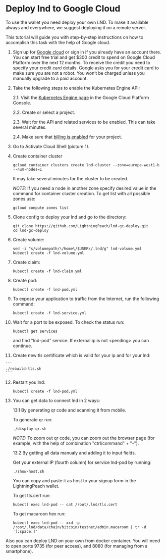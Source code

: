 # Deploy lnd to Google Cloud

To use the wallet you need deploy your own LND. 
To make it available always and everywhere, we suggest deploying it on a remote server. 

This tutorial will guide you with step-by-step instructions on how to accomplish 
this task with the help of Google cloud. 

1. Sign up for [Google cloud](https://cloud.google.com/) or sign in 
if you already have an account there. You can start free trial and 
get $300 credit to spend on Google Cloud Platform over the next 12 months. 
To receive the credit you need to specify your credit card details. 
Google asks you for your credit card to make sure you are not a robot. 
You won’t be charged unless you manually upgrade to a paid account.

2. Take the following steps to enable the Kubernetes Engine API:

   2.1. Visit the [Kubernetes Engine page](https://console.cloud.google.com/projectselector/kubernetes) 
   in the Google Cloud Platform Console.

   2.2. Create or select a project.

   2.3. Wait for the API and related services to be enabled. This can take several minutes.

   2.4. Make sure that [billing is enabled](https://cloud.google.com/billing/docs/how-to/modify-project) 
   for your project.

3. Go to Activate Cloud Shell (picture 1).

4. Create container cluster  
   
   ```
   gcloud container clusters create lnd-cluster --zone=europe-west1-b --num-nodes=1   
   ```
   
   It may take several minutes for the cluster to be created.

   *NOTE:* If you need a node in another zone specify desired value in the command for container cluster creation. 
   To get list with all possible zones use:

   ```
   gcloud compute zones list
   ```
 
5. Clone config to deploy your lnd and go to the directory:
   ```
   git clone https://github.com/LightningPeach/lnd-gc-deploy.git
   cd lnd-gc-deploy
   ```
   
6. Create volume:
   ```
   sed -i "s/volumepath/\/home\/$USER\/.lnd/g" lnd-volume.yml
   kubectl create -f lnd-volume.yml
   ```

7. Create claim:
   ```
   kubectl create -f lnd-claim.yml
   ```
   
8. Create pod:
   ```
   kubectl create -f lnd-pod.yml
   ```

9. To expose your application to traffic from the Internet, run the following command: 
   ```
   kubectl create -f lnd-service.yml
   ```

10. Wait for a port to be exposed. To check the status run:
    ```
    kubectl get services
    ```
    and find "lnd-pod" service. If external ip is not &lt;pending&gt; you can continue. 

11.  Create new tls certificate which is valid for your ip and for your lnd:
  
    ```
    ./rebuild-tls.sh
    ```
  
12. Restart you lnd:
  
    ```
    kubectl create -f lnd-pod.yml
    ```
13. You can get data to connect lnd in 2 ways:
  
    13.1 By generating qr code and scanning it from mobile.
    
       To generate qr run:
         
       ```
       ./display-qr.sh
       ```
       
       *NOTE:* To zoom out qr code, you can zoom out the browser page 
       (for example, with the help of combination "ctrl/command" + "-").

    13.2 By getting all data manualy and adding it to input fields.
    
       Get your external IP (fourth column) for service lnd-pod by running:
       ```
       ./show-host.sh
       ```
       You can copy and paste it as host to your signup form in the LightningPeach wallet. 
    
       To get tls.cert run:
    
       ```
       kubectl exec lnd-pod -- cat /root/.lnd/tls.cert
       ```
    
       To get macaroon hex run:
       ```
       kubectl exec lnd-pod -- xxd -p /root/.lnd/data/chain/bitcoin/testnet/admin.macaroon | tr -d '[:space:]'
       ```
   

Also you can deploy LND on your own from docker container. 
You will need to open ports 9735 (for peer access), 
and 8080 (for managing from a smartphone).
